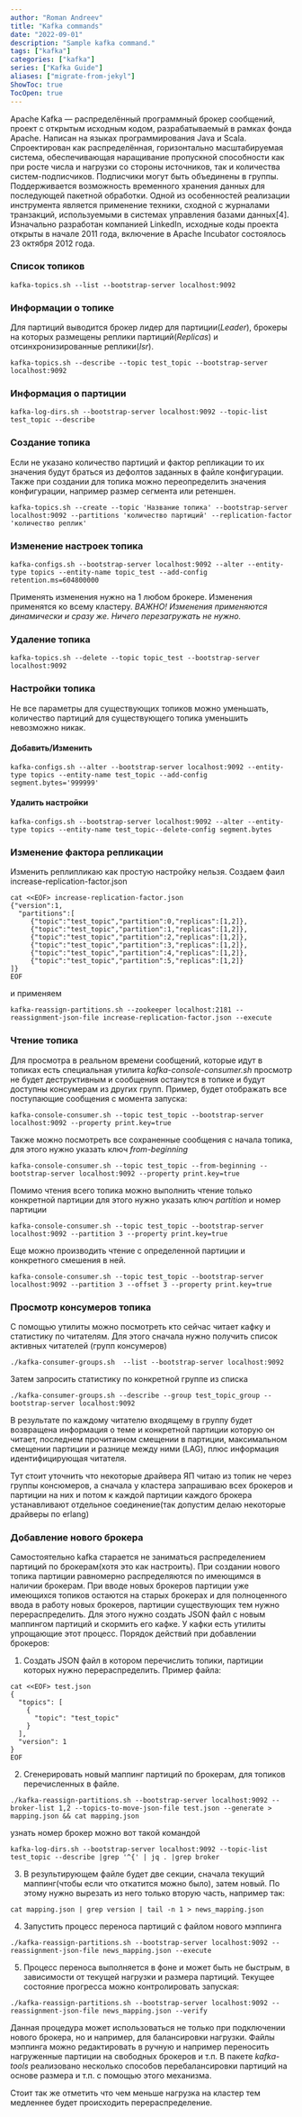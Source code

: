 ```yaml
---
author: "Roman Andreev"
title: "Kafka commands"
date: "2022-09-01"
description: "Sample kafka command."
tags: ["kafka"]
categories: ["kafka"]
series: ["Kafka Guide"]
aliases: ["migrate-from-jekyl"]
ShowToc: true
TocOpen: true
---
```

Apache Kafka — распределённый программный брокер сообщений, проект с открытым исходным кодом, разрабатываемый в рамках фонда Apache. Написан на языках программирования Java и Scala.
Спроектирован как распределённая, горизонтально масштабируемая система, обеспечивающая наращивание пропускной способности как при росте числа и нагрузки со стороны источников, так и количества систем-подписчиков. Подписчики могут быть объединены в группы. Поддерживается возможность временного хранения данных для последующей пакетной обработки.
Одной из особенностей реализации инструмента является применение техники, сходной с журналами транзакций, используемыми в системах управления базами данных[4].
Изначально разработан компанией LinkedIn, исходные коды проекта открыты в начале 2011 года, включение в Apache Incubator состоялось 23 октября 2012 года. 
<!--more-->


### Список топиков
````
kafka-topics.sh --list --bootstrap-server localhost:9092
````

### Информации о топике
Для партиций выводится брокер лидер для партиции(*Leader*),
брокеры на которых размещены реплики партиций(*Replicas*) и отсинхронизированные реплики(*Isr*).
````
kafka-topics.sh --describe --topic test_topic --bootstrap-server localhost:9092
````

### Информация о партиции
````
kafka-log-dirs.sh --bootstrap-server localhost:9092 --topic-list test_topic --describe
````

### Создание топика
Если не указано количество партиций и фактор репликации то их значения будут браться из дефолтов заданных в файле конфигурации.  
Также при создании для топика можно переопределить значения конфигурации, например размер сегмента или ретеншен.
````
kafka-topics.sh --create --topic 'Название топика' --bootstrap-server localhost:9092 --partitions 'количество партиций' --replication-factor 'количество реплик'
````

### Изменение настроек топика
````
kafka-configs.sh --bootstrap-server localhost:9092 --alter --entity-type topics --entity-name topic_test --add-config retention.ms=604800000
````
Применять изменения нужно на 1 любом брокере. Изменения применятся ко всему кластеру.
*ВАЖНО\! Изменения применяются динамически и сразу же. Ничего перезагружать не нужно.*

### Удаление топика
````
kafka-topics.sh --delete --topic topic_test --bootstrap-server localhost:9092
````
### Настройки топика
Не все параметры для существующих топиков можно уменьшать, количество партиций для существующего топика уменьшить невозможно никак.
#### Добавить/Изменить
````
kafka-configs.sh --alter --bootstrap-server localhost:9092 --entity-type topics --entity-name test_topic --add-config segment.bytes='999999'
````
#### Удалить настройки
````
kafka-configs.sh --bootstrap-server localhost:9092 --alter --entity-type topics --entity-name test_topic--delete-config segment.bytes
````

### Изменение фактора репликации
Изменить реплипликаю как простую настройку нельзя.
Cоздаем фаил increase-replication-factor.json
````
cat <<EOF> increase-replication-factor.json
{"version":1,
  "partitions":[
     {"topic":"test_topic","partition":0,"replicas":[1,2]},
     {"topic":"test_topic","partition":1,"replicas":[1,2]},
     {"topic":"test_topic","partition":2,"replicas":[1,2]},
     {"topic":"test_topic","partition":3,"replicas":[1,2]},
     {"topic":"test_topic","partition":4,"replicas":[1,2]},
     {"topic":"test_topic","partition":5,"replicas":[1,2]}
]}
EOF
````
и применяем 
````
kafka-reassign-partitions.sh --zookeeper localhost:2181 --reassignment-json-file increase-replication-factor.json --execute
````

### Чтение топика
Для просмотра в реальном времени сообщений, которые идут в топиках есть специальная утилита _kafka-console-consumer.sh_
просмотр не будет деструктивным и сообщения останутся в топике и будут доступны консумерам из других групп.
Пример, будет отображать все поступающие сообщения с момента запуска:
````
kafka-console-consumer.sh --topic test_topic --bootstrap-server localhost:9092 --property print.key=true 
````

Также можно посмотреть все сохраненные сообщения с начала топика, для этого нужно указать ключ _from-beginning_
````
kafka-console-consumer.sh --topic test_topic --from-beginning --bootstrap-server localhost:9092 --property print.key=true 
````

Помимо чтения всего топика можно выполнить чтение только конкретной партиции для этого нужно указать ключ _partition_ и номер партиции
````
kafka-console-consumer.sh --topic test_topic --bootstrap-server localhost:9092 --partition 3 --property print.key=true 
````

Еще можно производить чтение с определенной партиции и конкретного смешения в ней.
````
kafka-console-consumer.sh --topic test_topic --bootstrap-server localhost:9092 --partition 3 --offset 3 --property print.key=true 
````

### Просмотр консумеров топика
С помощью утилиты можно посмотреть кто сейчас читает кафку и статистику по читателям.
Для этого сначала нужно получить список активных читателей (групп консумеров)
````
./kafka-consumer-groups.sh  --list --bootstrap-server localhost:9092
````

Затем запросить статистику по конкретной группе из списка
````
./kafka-consumer-groups.sh --describe --group test_topic_group --bootstrap-server localhost:9092
````
В результате по каждому читателю входящему в группу будет возвращена информация о теме и конкретной партиции которую он читает,
последнем прочитанном смещении в партиции, максимальном смещении партиции и разнице между ними (LAG), плюс информация идентифицирующая читателя.

Тут стоит уточнить что некоторые драйвера ЯП читаю из топик не через группы консюмеров, а сначала у кластера запрашиваю
всех брокеров и партиции на них и потом к каждой партиции каждого брокера устанавливают отдельное соединение(так допустим делаю
некоторые драйверы по erlang)

### Добавление нового брокера
Самостоятельно kafka старается не заниматься распределением партиций по брокерам(хотя это как настроить).
При создании нового топика партиции равномерно распределяются по имеющимся в наличии брокерам.
При вводе новых брокеров партиции уже имеющихся топиков остаются на старых брокерах и для полноценного ввода в работу новых брокеров,
партиции существующих тем нужно перераспределить.
Для этого нужно создать JSON файл с новым маппингом партиций и скормить его кафке. 
У кафки есть утилиты упрощающие этот процесс. Порядок действий при добавлении брокеров:

1. Создать JSON файл в котором перечислить топики, партиции которых нужно перераспределить. Пример файла:
````
cat <<EOF> test.json
{
  "topics": [
    {
      "topic": "test_topic"
    }
  ],
  "version": 1
}
EOF
````
2. Сгенерировать новый маппинг партиций по брокерам, для топиков перечисленных в файле.
````
./kafka-reassign-partitions.sh --bootstrap-server localhost:9092 --broker-list 1,2 --topics-to-move-json-file test.json --generate > mapping.json && cat mapping.json
````
узнать номер брокер можно вот такой командой
````
kafka-log-dirs.sh --bootstrap-server localhost:9092 --topic-list test_topic --describe |grep '^{' | jq . |grep broker
````
3. В результирующем файле будет две секции, сначала текущий маппинг(чтобы если что откатится можно было), затем новый. 
По этому нужно вырезать из него только вторую часть, например так:
````
cat mapping.json | grep version | tail -n 1 > news_mapping.json
````

4. Запустить процесс переноса партиций с файлом нового мэппинга
````
./kafka-reassign-partitions.sh --bootstrap-server localhost:9092 --reassignment-json-file news_mapping.json --execute
````

5. Процесс переноса выполняется в фоне и может быть не быстрым, в зависимости от текущей нагрузки и размера партиций. 
Текущее состояние прогресса можно контролировать запуская:
````
./kafka-reassign-partitions.sh --bootstrap-server localhost:9092 --reassignment-json-file news_mapping.json --verify
````

Данная процедура может использоваться не только при подключении нового брокера, но и например, для балансировки нагрузки.
Файлы мэппинга можно редактировать в ручную и например переносить нагруженные партиции на свободных брокеров и т.п.
В пакете _kafka-tools_ реализовано несколько способов перебалансировки партиций на основе размера и т.п. с помощью этого механизма.

Стоит так же отметить что чем меньше нагрузка на кластер тем медленнее будет происходить перераспределение.
